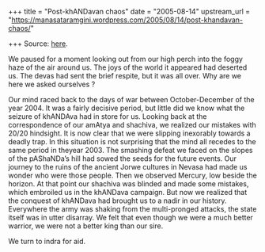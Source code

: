 +++
title = "Post-khANDavan chaos"
date = "2005-08-14"
upstream_url = "https://manasataramgini.wordpress.com/2005/08/14/post-khandavan-chaos/"

+++
Source: [here](https://manasataramgini.wordpress.com/2005/08/14/post-khandavan-chaos/).

We paused for a moment looking out from our high perch into the foggy haze of the air around us. The joys of the world it appeared had deserted us. The devas had sent the brief respite, but it was all over. Why are we here we asked ourselves ?

Our mind raced back to the days of war between October-December of the year 2004. It was a fairly decisive period, but little did we know what the seizure of khANDAva had in store for us. Looking back at the correspondence of our amAtya and shachiva, we realized our mistakes with 20/20 hindsight. It is now clear that we were slipping inexorably towards a deadly trap. In this situation is not surprising that the mind all recedes to the same period in theyear 2003. The smashing defeat we faced on the slopes of the pAShaNDa’s hill had sowed the seeds for the future events. Our journey to the ruins of the ancient Jorwe cultures in Nevasa had made us wonder who were those people. Then we observed Mercury, low beside the horizon. At that point our shachiva was blinded and made some mistakes, which embroiled us in the khANDava campaign. But now we realized that the conquest of khANDava had brought us to a nadir in our history. Everywhere the army was shaking from the multi-pronged attacks, the state itself was in utter disarray. We felt that even though we were a much better warrior, we were not a better king than our sire.

We turn to indra for aid.

